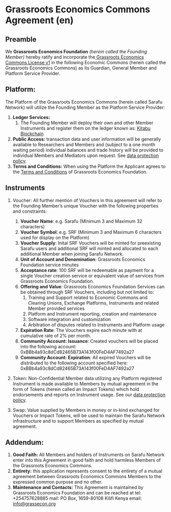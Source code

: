 # **Grassroots Economics Commons Agreement (en)**

## **Preamble**

We **Grassroots Economics Foundation** _(herein called the Founding Member)_ hereby ratify and incorporate the[ Grassroots Economics Commons License v1](https://docs.grassecon.org/legal/license/) in the following Economic Commons (herein called the Grassroots Economics Commons) as its Guardian, General Member and Platform Service Provider.


## **Platform:**

The Platform of the Grassroots Economics Commons (herein called Sarafu Network) will utilize the Founding Member as the Platform Service Provider:

1. **Ledger Services:**
    1. The Founding Member will deploy their own and other Member Instruments and register them on the ledger known as: [Kitabu Blockchain](/software/kitabu)
2. **Public Access:** transaction data and user information will be generally available to Researchers and Members and (subject to a one month waiting period) individual balances and trade history will be provided to individual Members and Mediators upon request. See [data protection policy](https://docs.grassecon.org/legal/data_policy/).
3. **Terms and Conditions:** When using the Platform the Applicant agrees to the [Terms and Conditions](https://grassecon.org/pages/terms-and-conditions.html) of Grassroots Economics Foundation.

## **Instruments**

1. Voucher: All further mention of Vouchers in this agreement will refer to the Founding Member’s unique Voucher with the following properties and constraints: 

    1. **Voucher Name**: e.g. Sarafu (Minimum 3 and Maximum 32 characters)
    2. **Voucher Symbol**: e.g. SRF (Minimum 3 and Maximum 6 characters used for display on the Platform)
    3. **Voucher Supply**: Inital SRF Vouchers will be minted for preexisting Sarafu users and additional SRF will minted and allocated to each additional Member when joining Sarafu Network.
    5. **Unit of Account and Denomination**: Grassroots Economics Foundation service minutes
    5. **Acceptance rate**: 100 SRF will be redeemable as payment for a single Voucher creation service or equivalent value of services from Grassroots Economics Foundation.
    6. **Offering and Value**: Grassroots Economics Foundation Services can be obtained through SRF Vouchers, including but not limited to:
        1. Training and Support related to Economic Commons and Clearing Unions, Exchange Platforms, Instruments and related Member provided services
        2. Platform and Instrument reporting, creation and maintenance
        3. Software integration and customization
        4. Arbitration of disputes related to Instruments and Platform usage
    7. **Expiration Rate**: The Vouchers expire each minute with at cumulative rate of 2% per month.
    8. **Community Account: Issuance**: Created vouchers will be placed into the following account: 0xBBb4a93c8dCd82465B73A143f00FeD4AF7492a27
    9. **Community Account: Expiration**: All expired Vouchers will be distributed to the following account specified here: 0xBBb4a93c8dCd82465B73A143f00FeD4AF7492a27
2. Token: Non-Confidential Member data utilizing any Platform registered Instrument is made available to Members by mutual agreement in the form of Tokens (herein called an Impact Tokens) which hold endorsements and reports on Instrument usage. See our [data protection policy](https://docs.grassecon.org/legal/data_policy/). 
3. Swap: Value supplied by Members in money or in-kind exchanged for Vouchers or Impact Tokens, will be used to maintain the Sarafu Network infrastructure and to support Members as specified by mutual agreement. 

## **Addendum:**

1. **Good Faith:** All Members and holders of Instruments on Sarafu Network enter into this Agreement in good faith and hold harmless Members of the Grassroots Economics Commons.
2. **Entirety:** this application represents consent to the entirety of a mutual agreement between Grassroots Economics Commons Members to the expressed common purpose and no other.
3. **Maintenance and Contacts:** This Agreement is maintained by Grassroots Economics Foundation and can be reached at tel: +254757628885 mail: PO Box, 1659-80108 Kilifi Kenya email: info@grassecon.org
